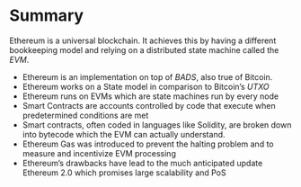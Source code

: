 # Summary
Ethereum is a universal blockchain. It achieves this by having a different bookkeeping model and relying on a
distributed state machine called the *EVM*.
* Ethereum is an implementation on top of *BADS*, also true of Bitcoin. 
* Ethereum works on a State model in comparison to Bitcoin’s *UTXO*
* Ethereum runs on EVMs which are state machines run by every node
* Smart Contracts are accounts controlled by code that execute when predetermined conditions are met
* Smart contracts, often coded in languages like Solidity, are broken down into bytecode which the EVM can actually understand.
* Ethereum Gas was introduced to prevent the halting problem and to measure and incentivize EVM processing
* Ethereum’s drawbacks have lead to the much anticipated update Ethereum 2.0 which promises large scalability and PoS
